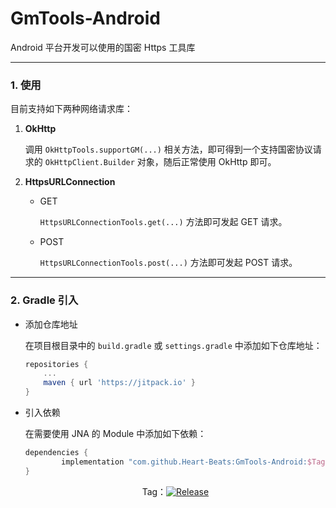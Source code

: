 # GmTools-Android

Android 平台开发可以使用的国密 Https 工具库


------



### 1. 使用

 目前支持如下两种网络请求库：

1. **OkHttp**

   调用 `OkHttpTools.supportGM(...)` 相关方法，即可得到一个支持国密协议请求的 `OkHttpClient.Builder` 对象，随后正常使用 OkHttp 即可。

2. **HttpsURLConnection**

   - GET

     `HttpsURLConnectionTools.get(...)` 方法即可发起 GET 请求。

   - POST

     `HttpsURLConnectionTools.post(...)` 方法即可发起 POST 请求。



------



### 2. Gradle 引入

- 添加仓库地址

  在项目根目录中的 `build.gradle` 或 `settings.gradle` 中添加如下仓库地址：

  ```groovy
  repositories {
      ...
      maven { url 'https://jitpack.io' }
  }
  ```

  

- 引入依赖

  在需要使用 JNA 的 Module 中添加如下依赖：

  ```groovy
  dependencies {
          implementation "com.github.Heart-Beats:GmTools-Android:$Tag"
  }
  ```

  <center>Tag：<a href ="https://jitpack.io/#Heart-Beats/GmTools-Android"><image src ="https://jitpack.io/v/Heart-Beats/GmTools-Android.svg" alt="Release"/> </a></center>

